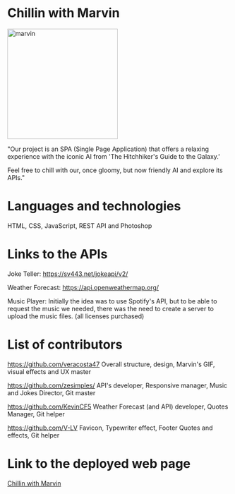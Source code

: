 # Chillin with Marvin
<img width="250" alt="marvin" src="https://github.com/zesimples/chillin-with-marvin/assets/127743960/54ada0c7-3cad-445c-9a76-c346b4c3cb84">

"Our project is an SPA (Single Page Application) that offers a relaxing experience with the iconic AI from 'The Hitchhiker's Guide to the Galaxy.' 

Feel free to chill with our, once gloomy, but now friendly AI and explore its APIs."

# Languages and technologies
HTML, CSS, JavaScript, REST API and Photoshop

# Links to the APIs
Joke Teller: https://sv443.net/jokeapi/v2/

Weather Forecast: https://api.openweathermap.org/

Music Player: Initially the idea was to use Spotify's API, but to be able to request the music we needed, there was the need to create a server to upload the music files. (all licenses purchased)  

# List of contributors

https://github.com/veracosta47
Overall structure, design, Marvin's GIF, visual effects and UX master

https://github.com/zesimples/
API's developer, Responsive manager, Music and Jokes Director, Git master

https://github.com/KevinCF5
Weather Forecast (and API) developer, Quotes Manager, Git helper

https://github.com/V-LV
Favicon, Typewriter effect, Footer Quotes and effects, Git helper


# Link to the deployed web page

[Chillin with Marvin](https://zesimples.github.io/home)




